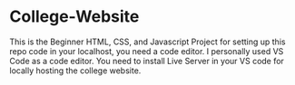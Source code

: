 # College-Website

This is the Beginner HTML, CSS, and Javascript Project for setting up this repo code in your
localhost, you need a code editor. I personally used VS Code as a code editor. 
You need to install Live Server in your VS code for locally hosting the college website.

